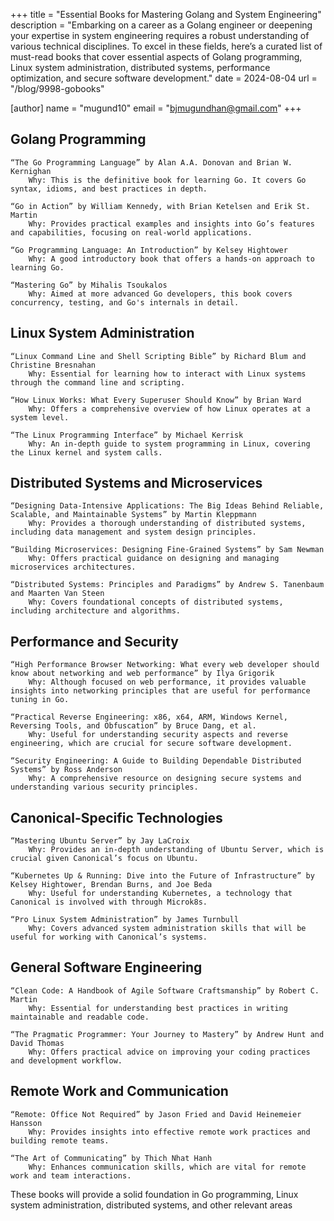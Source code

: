 +++
title = "Essential Books for Mastering Golang and System Engineering"
description = "Embarking on a career as a Golang engineer or deepening your expertise in system engineering requires a robust understanding of various technical disciplines. To excel in these fields, here’s a curated list of must-read books that cover essential aspects of Golang programming, Linux system administration, distributed systems, performance optimization, and secure software development."
date = 2024-08-04
url = "/blog/9998-gobooks"

[author]
name = "mugund10"
email = "bjmugundhan@gmail.com"
+++

## Golang Programming

    “The Go Programming Language” by Alan A.A. Donovan and Brian W. Kernighan
        Why: This is the definitive book for learning Go. It covers Go syntax, idioms, and best practices in depth.

    “Go in Action” by William Kennedy, with Brian Ketelsen and Erik St. Martin
        Why: Provides practical examples and insights into Go’s features and capabilities, focusing on real-world applications.

    “Go Programming Language: An Introduction” by Kelsey Hightower
        Why: A good introductory book that offers a hands-on approach to learning Go.

    “Mastering Go” by Mihalis Tsoukalos
        Why: Aimed at more advanced Go developers, this book covers concurrency, testing, and Go's internals in detail.

## Linux System Administration

    “Linux Command Line and Shell Scripting Bible” by Richard Blum and Christine Bresnahan
        Why: Essential for learning how to interact with Linux systems through the command line and scripting.

    “How Linux Works: What Every Superuser Should Know” by Brian Ward
        Why: Offers a comprehensive overview of how Linux operates at a system level.

    “The Linux Programming Interface” by Michael Kerrisk
        Why: An in-depth guide to system programming in Linux, covering the Linux kernel and system calls.

## Distributed Systems and Microservices

    “Designing Data-Intensive Applications: The Big Ideas Behind Reliable, Scalable, and Maintainable Systems” by Martin Kleppmann
        Why: Provides a thorough understanding of distributed systems, including data management and system design principles.

    “Building Microservices: Designing Fine-Grained Systems” by Sam Newman
        Why: Offers practical guidance on designing and managing microservices architectures.

    “Distributed Systems: Principles and Paradigms” by Andrew S. Tanenbaum and Maarten Van Steen
        Why: Covers foundational concepts of distributed systems, including architecture and algorithms.

## Performance and Security

    “High Performance Browser Networking: What every web developer should know about networking and web performance” by Ilya Grigorik
        Why: Although focused on web performance, it provides valuable insights into networking principles that are useful for performance tuning in Go.

    “Practical Reverse Engineering: x86, x64, ARM, Windows Kernel, Reversing Tools, and Obfuscation” by Bruce Dang, et al.
        Why: Useful for understanding security aspects and reverse engineering, which are crucial for secure software development.

    “Security Engineering: A Guide to Building Dependable Distributed Systems” by Ross Anderson
        Why: A comprehensive resource on designing secure systems and understanding various security principles.

## Canonical-Specific Technologies

    “Mastering Ubuntu Server” by Jay LaCroix
        Why: Provides an in-depth understanding of Ubuntu Server, which is crucial given Canonical’s focus on Ubuntu.

    “Kubernetes Up & Running: Dive into the Future of Infrastructure” by Kelsey Hightower, Brendan Burns, and Joe Beda
        Why: Useful for understanding Kubernetes, a technology that Canonical is involved with through Microk8s.

    “Pro Linux System Administration” by James Turnbull
        Why: Covers advanced system administration skills that will be useful for working with Canonical’s systems.

## General Software Engineering

    “Clean Code: A Handbook of Agile Software Craftsmanship” by Robert C. Martin
        Why: Essential for understanding best practices in writing maintainable and readable code.

    “The Pragmatic Programmer: Your Journey to Mastery” by Andrew Hunt and David Thomas
        Why: Offers practical advice on improving your coding practices and development workflow.

## Remote Work and Communication

    “Remote: Office Not Required” by Jason Fried and David Heinemeier Hansson
        Why: Provides insights into effective remote work practices and building remote teams.

    “The Art of Communicating” by Thich Nhat Hanh
        Why: Enhances communication skills, which are vital for remote work and team interactions.

These books will provide a solid foundation in Go programming, Linux system administration, distributed systems, and other relevant areas
